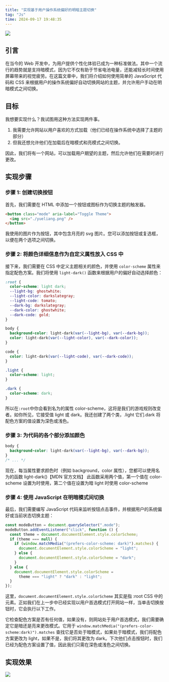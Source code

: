 ```yaml
---
title: "实现基于用户操作系统偏好的明暗主题切换"
tag: "Js"
time: 2024-09-17 19:48:35
---
```


<img src="../imgs/76/04.webp" />

## 引言

在当今的 Web 开发中，为用户提供个性化体验已成为一种标准做法。其中一个流行的趋势就是支持暗模式，因为它不仅有助于节省电池电量，还能减轻长时间使用屏幕带来的视觉疲劳。在这篇文章中，我们将介绍如何使用简单的 JavaScript 代码和 CSS 来根据用户的操作系统偏好自动切换网站的主题，并允许用户手动在明暗模式之间切换。

## 目标

我想要实现什么？我试图用这种方法实现两件事。

1. 我需要允许网站以用户喜欢的方式加载（他们已经在操作系统中选择了主题的部分）
2. 但我还想允许他们在加载后在暗模式和亮模式之间切换。

因此，我们将有一个网站，可以加载用户期望的主题，然后允许他们在需要时进行更改。

## 实现步骤

### 步骤 1: 创建切换按钮

首先，我们需要在 HTML 中添加一个按钮或图标作为切换主题的触发器。

```html
<button class="mode" aria-label="Toggle Theme">
  <img src="./yueliang.png" />
</button>
```

我使用的图片作为按钮，其中包含月亮的 svg 图片。您可以添加按钮或复选框，以便在两个选项之间切换。

### 步骤 2: 将颜色详细信息作为自定义属性放入 CSS 中

接下来，我们需要在 CSS 中定义主题相关的颜色，并使用 `color-scheme` 属性来指定配色方案。我们将使用 `light-dark()` 函数来根据用户的偏好自动选择颜色：

```css
:root {
  color-scheme: light dark;
  --light-bg: ghostwhite;
  --light-color: darkslategray;
  --light-code: tomato;
  --dark-bg: darkslategray;
  --dark-color: ghostwhite;
  --dark-code: gold;
}

body {
  background-color: light-dark(var(--light-bg), var(--dark-bg));
  color: light-dark(var(--light-color), var(--dark-color));
}

code {
  color: light-dark(var(--light-code), var(--dark-code));
}

.light {
  color-scheme: light;
}

.dark {
  color-scheme: dark;
}
```

所以在`:root`中你会看到名为的属性 color-scheme，这将是我们的游戏规则改变者。如你所见，它接受值 light 或 dark。我还创建了两个类，.light 它们.dark 将配色方案的值设置为深色或浅色。

### 步骤 3: 为代码的各个部分添加颜色

```css
body {
  background-color: light-dark(var(--light-bg), var(--dark-bg));
}
/* ... */
```

现在，每当属性要求颜色时（例如 background，color 属性），您都可以使用名为的函数 light-dark()【MDN 官方文档】 此函数采用两个值，第一个值在 color-scheme 设置为时使用，第二个值在设置为暗 light 时使用 color-scheme

### 步骤 4: 使用 JavaScript 在明暗模式间切换

最后，我们需要编写 JavaScript 代码来监听按钮点击事件，并根据用户的系统偏好或当前状态切换主题：

```js
const modeButton = document.querySelector(".mode");
modeButton.addEventListener("click", function () {
  const theme = document.documentElement.style.colorScheme;
  if (theme === null) {
    if (window.matchMedia("(prefers-color-scheme: dark)").matches) {
      document.documentElement.style.colorScheme = "light";
    } else {
      document.documentElement.style.colorScheme = "dark";
    }
  } else {
    document.documentElement.style.colorScheme =
      theme === "light" ? "dark" : "light";
  }
});
```

这里，`document.documentElement.style.colorScheme` 其实是指 :root CSS 中的元素。正如我们在上一步中已经实现以用户首选模式打开网站一样，当单击切换按钮时，它会执行以下工作。

它检查配色方案是否有任何值，如果没有，则网站处于用户首选模式，我们需要确定它是暗还是亮来更改模式。它用于 `window.matchMedia("(prefers-color-scheme:dark)").matches` 查找它是否处于暗模式，如果处于暗模式，我们将配色方案更改为 light，如果不是，我们将其更改为 dark。下次他们点击按钮时，我们已经为配色方案设置了值，因此我们只需在深色或浅色之间切换。

## 实现效果

<img src="../imgs/76/04.gif" />